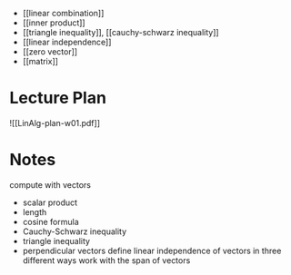 
- [[linear combination]]
- [[inner product]]
- [[triangle inequality]], [[cauchy-schwarz inequality]]
- [[linear independence]]
- [[zero vector]]
- [[matrix]]


# Lecture Plan

![[LinAlg-plan-w01.pdf]]


# Notes

compute with vectors
- scalar product
- length
- cosine formula
- Cauchy-Schwarz inequality
- triangle inequality
- perpendicular vectors 
define linear independence of vectors in three different ways
work with the span of vectors